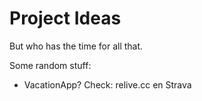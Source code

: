 Project Ideas
=============

But who has the time for all that.


Some random stuff:  

- VacationApp? Check: relive.cc en Strava
